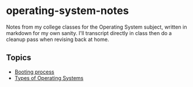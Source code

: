 # operating-system-notes

Notes from my college classes for the Operating System subject, written in markdown for my own sanity. I'll transcript directly in class then do a cleanup pass when revising back at home.

## Topics

- [Booting process](booting_process.md)
- [Types of Operating Systems](types_of_operating_systems.md)
